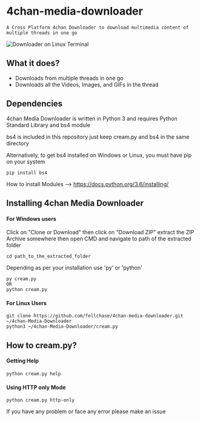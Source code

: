 # 4chan-media-downloader
    A Cross Platform 4chan Downloader to download multimedia content of multiple threads in one go

![Downloader on Linux Terminal](https://cloud.githubusercontent.com/assets/11918572/25342888/03a8d4c4-292b-11e7-98e1-261ce47452db.png)

## What it does? 
* Downloads from multiple threads in one go
* Downloads all the Videos, Images, and GIFs in the thread

## Dependencies 

4chan Media Downloader is written in Python 3 and requires Python Standard Library and bs4 module

bs4 is included in this repository just keep cream.py and bs4 in the same directory

Alternatively, to get bs4 installed on Windows or Linux, you must have pip on your system

    pip install bs4

How to install Modules --> https://docs.python.org/3.6/installing/

## Installing 4chan Media Downloader
#### For Windows users
Click on "Clone or Download" then click on "Download ZIP" extract the ZIP Archive somewhere then open CMD and navigate to path of the extracted folder

    cd path_to_the_extracted_folder

Depending as per your installation use 'py' or 'python'

    py cream.py
    OR
    python cream.py

#### For Linux Users
    git clone https://github.com/fellchase/4chan-media-downloader.git ~/4chan-Media-Downloader
    python3 ~/4chan-Media-Downloader/cream.py

## How to cream.py? 
#### Getting Help
    python cream.py help
#### Using HTTP only Mode
    python cream.py http-only

If you have any problem or face any error please make an issue
